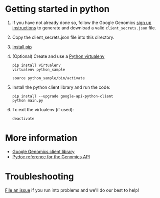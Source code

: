 # Getting started in python

1. If you have not already done so, follow the Google Genomics [sign up instructions](https://cloud.google.com/genomics/install-genomics-tools#authenticate) to generate and download a valid ``client_secrets.json`` file.  

2. Copy the client_secrets.json file into this directory.

3. [Install pip](http://www.pip-installer.org/en/latest/installing.html)

4. (Optional) Create and use a [Python virtualenv](http://docs.python-guide.org/en/latest/dev/virtualenvs/)

    ```
   pip install virtualenv
   virtualenv python_sample
   
   source python_sample/bin/activate
    ```

5. Install the python client library and run the code:

    ```
    pip install --upgrade google-api-python-client
    python main.py
    ```

6. To exit the virtualenv (if used):

    ```
    deactivate
    ```

# More information

* [Google Genomics client library](https://cloud.google.com/genomics/v1/libraries)
* [Pydoc reference for the Genomics API](https://developers.google.com/resources/api-libraries/documentation/genomics/v1/python/latest/)

# Troubleshooting

[File an issue](https://github.com/googlegenomics/getting-started-with-the-api/issues/new)
if you run into problems and we'll do our best to help!
